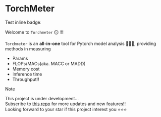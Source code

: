 # TorchMeter

Test inline badge: <!-- Coverage Badge:Begin --><!-- Coverage Badge:End -->

Welcome to `Torchmeter` ⏲️ !!!

`Torchmeter` is an **all-in-one** tool for Pytorch model analysis 🚀🚀🚀, 
providing methods in measuring 
- Params
- FLOPs/MACs(aka. MACC or MADD)
- Memory cost
- Inference time
- Throughput!!


> [!NOTE]        
> This project is under development...        
> Subscribe to [this repo](https://github.com/Ahzyuan/torchmeter) for more updates and new features!!        
> Looking forward to your star if this project interest you ⭐⭐⭐
